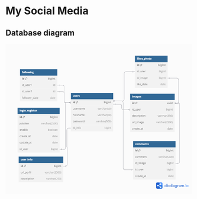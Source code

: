 # My Social Media



## Database diagram

[![Imagen](./db_diagram/db_diagram.png)](./db_diagram/db.txt "diagrama")